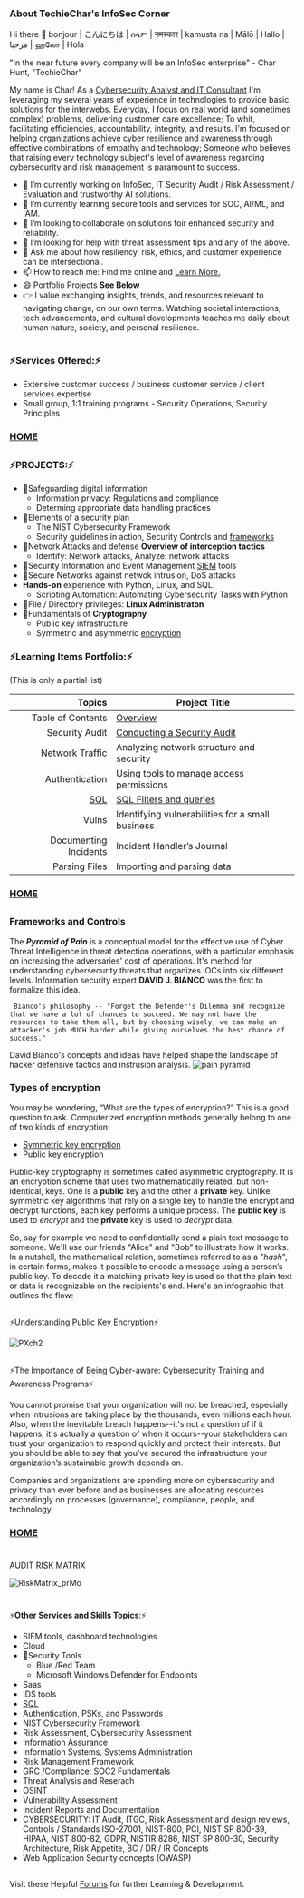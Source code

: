 ### About TechieChar's InfoSec Corner

Hi there 👋 bonjour | こんにちは | ሰላም | नमस्कार | kamusta na | Mālō | Hallo | مرحبا | ஹலோ | Hola

"In the near future every company will be an InfoSec enterprise" - Char Hunt, "TechieChar"

My name is Char! As a [Cybersecurity Analyst and IT Consultant](https://www.charhunt.org) I'm leveraging my several years of experience in technologies to provide basic solutions for the interwebs. Everyday, I focus on real world (and sometimes complex) problems, delivering customer care excellence; To whit, facilitating efficiencies, accountability, integrity, and results. I'm focused on helping organizations achieve cyber resilience and awareness through effective combinations of empathy and technology; Someone who believes that raising every technology subject's level of awareness regarding cybersecurity and risk management is paramount to success. 

- 🔭 I’m currently working on InfoSec, IT Security Audit / Risk Assessment / Evaluation and trustworthy AI solutions.
- 🌱 I’m currently learning secure tools and services for SOC, AI/ML, and IAM.
- 👯 I’m looking to collaborate on solutions foir enhanced security and reliability.
- 🤔 I’m looking for help with threat assessment tips and any of the above.
- 💬 Ask me about how resiliency, risk, ethics, and customer experience can be intersectional.
- 📫 How to reach me: Find me online and [Learn More.](https://solo.to/treadm1ll)
- 😄 Portfolio Projects **See Below**
- 👉 I value exchanging insights, trends, and resources relevant to navigating change, on our own terms.
Watching societal interactions, tech advancements, and cultural developments teaches me daily about human nature, society, and personal resilience.
#


### ⚡Services Offered:⚡

- Extensive customer success / business customer service / client services expertise
- Small group, 1:1 training programs - Security Operations, Security Principles


### [HOME](https://github.com/Char-Hunt/Learning-Info-Sec/blob/main/README.md#about-techiechars-infosec-corner)


##
### ⚡PROJECTS:⚡
- 🔭Safeguarding digital information
  - Information privacy: Regulations and compliance
  - Determing appropriate data handling practices
- 🔭Elements of a security plan
  - The NIST Cybersecurity Framework
  -  Security guidelines in action, Security Controls and [frameworks](https://github.com/Char-Hunt/Learning-Info-Sec#frameworks-and-controls)
- 🔭Network Attacks and defense **Overview of interception tactics**
  - Identify: Network attacks, Analyze: network attacks
- 🔭Security Information and Event Management [SIEM](https://github.com/Char-Hunt/SIEM-What-Is-It#siem-what-is-it) tools
 - 🔭Secure Networks against netwok intrusion, DoS attacks
- **Hands-on** experience with Python, Linux, and SQL.
  - Scripting Automation: Automating Cybersecurity Tasks with Python
- 🔭File / Directory privileges: **Linux Administraton**
- 🔭Fundamentals of **Cryptography**
  - Public key infrastructure
  - Symmetric and asymmetric [encryption](https://github.com/Char-Hunt/Learning-Info-Sec/blob/main/README.md#types-of-encryption)


### ⚡Learning Items Portfolio:⚡
(This is only a partial list)

|  Topics               |          Project Title                                                                                  |
|----------------------:|---------------------------------------------------------------------------------------------------------|
|  Table of Contents    | [Overview]( )                                                                                           |
|  Security Audit       | [Conducting a Security Audit]( )                                                                        |
|  Network Traffic      | Analyzing network structure and security                                                                |
|  Authentication       | Using tools to manage access permissions                                                                |
|  [SQL](https://github.com/Char-Hunt/special-guide) | [SQL Filters and queries](https://github.com/Char-Hunt/Data-Retrievals)    |
|  Vulns                | Identifying vulnerabilities for a small business                                                        |
|  Documenting Incidents| Incident Handler’s Journal                                                                              |
|  Parsing Files        | Importing and parsing data                                                                              |


### [HOME](https://github.com/Char-Hunt/Learning-Info-Sec/blob/main/README.md#about-techiechars-infosec-corner)

 
## 
### Frameworks and Controls
The **_Pyramid of Pain_** is a conceptual model for the effective use of Cyber Threat Intelligence in threat detection operations, with a particular emphasis on increasing the adversaries' cost of operations. It's method for understanding cybersecurity threats that organizes IOCs into six different levels. 
Information security expert **DAVID J. BIANCO** was the first to formalize this idea.

     Bianco's philosophy -- "Forget the Defender's Dilemma and recognize that we have a lot of chances to succeed. We may not have the resources to take them all, but by choosing wisely, we can make an attacker's job MUCH harder while giving ourselves the best chance of success."

David Bianco's concepts and ideas have helped shape the landscape of hacker defensive tactics and instrusion analysis.
![pain pyramid](https://github.com/Char-Hunt/Learning-Info-Sec/assets/138831832/c5567814-c8ad-485e-8e11-bcc12243d593)

### Types of encryption

You may be wondering, “What are the types of encryption?” This is a good question to ask. Computerized encryption methods generally belong to one of two kinds of encryption:

   - [Symmetric key encryption](https://github.com/Char-Hunt/Ecryption-Foundations/blob/main/README.md#ecryption-foundations)
   - Public key encryption

Public-key cryptography is sometimes called asymmetric cryptography. It is an encryption scheme that uses two mathematically related, but non-identical, keys. One is a **public** key and the other a **private** key. Unlike symmetric key algorithms that rely on a single key to handle the encrypt and decrypt functions, each key performs a unique process. The **public key** is used to _encrypt_ and the **private** key is used to _decrypt_ data. 

So, say for example we need to confidentially send a plain text message to someone. We'll use our friends "Alice" and "Bob" to illustrate how it works. In a nutshell, the mathematical relation, sometimes referred to as a "_hash_", in certain forms, makes it possible to encode a message using a person’s public key. To decode it a matching private key is used so that the plain text or data is recognizable on the recipients's end. Here's an infographic that outlines the flow: 
##
⚡Understanding Public Key Encryption⚡

![PXch2](https://github.com/Char-Hunt/Learning-Info-Sec/assets/138831832/875517cd-904b-4ad8-9997-3b02b9678225)

##
⚡The Importance of Being Cyber-aware: Cybersecurity Training and Awareness Programs⚡

You cannot promise that your organization will not be breached, especially when intrusions are taking place by the thousands, even millions each hour. Also, when the inevitable breach happens--it's not a question of if it happens, it's actually a question of when it occurs--your stakeholders can trust your organization to respond quickly and protect their interests. But you should be able to say that you’ve secured the infrastructure your organization’s sustainable growth depends on.

Companies and organizations are spending more on cybersecurity and privacy than ever before and as businesses are allocating resources accordingly on processes (governance), compliance, people, and technology.


### [HOME](https://github.com/Char-Hunt/Learning-Info-Sec/blob/main/README.md#about-techiechars-infosec-corner)


#
AUDIT RISK MATRIX

![RiskMatrix_prMo](https://github.com/Char-Hunt/Learning-Info-Sec/assets/138831832/36014181-2ddd-4ed2-8705-804a7e5792b3)

#
⚡**Other Services and Skills Topics**:⚡ 

- SIEM tools, dashboard technologies
- Cloud
- 🔭Security Tools
  - Blue /Red Team
  - Microsoft Windows Defender for Endpoints
- Saas
- IDS tools
- [SQL](https://github.com/Char-Hunt/special-guide)
- Authentication, PSKs, and Passwords
- NIST Cybersecurity Framework
- Risk Assessment, Cybersecurity Assessment
- Information Assurance
- Information Systems, Systems Administration
- Risk Management Framework
- GRC /Compliance: SOC2 Fundamentals
- Threat Analysis and Reserach
- OSINT
- Vulnerability Assessment
- Incident Reports and Documentation
- CYBERSECURITY: IT Audit, ITGC, Risk Assessment and design reviews, Controls / Standards ISO-27001, NIST-800, PCI, NIST SP 800-39, HIPAA, NIST 800-82, GDPR, NISTIR 8286, NIST SP 800-30, Security Architecture, Risk Appetite,  BC / DR / IR Concepts
- Web Application Security concepts (OWASP)

##
Visit these Helpful [Forums](https://github.com/Char-Hunt/Forums/blob/main/README.md#forums ) for further Learning & Development.
